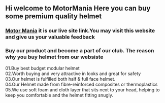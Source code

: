 ## Hi welcome to MotorMania Here you can buy some premium quality helmet 
### [Motor Mania](https://niche-website-assignment-12.web.app/) it is our live site link.You may visit this website and give us your valuable feedback 

### Buy our product and become a part of our club. The reason why you buy helmet from our websiste 
01.Buy best budget modular helmet <br/>
02.Worth buying and very attractive in looks and great for safety <br/>
03.Our helmet is fulfilled both half & full face helmet. <br/>
04.Our Helmet made from fibre-reinforced composites or thermoplastics <br/>
05.We use soft foam and cloth layer that sits next to your head, helping to keep you comfortable and the helmet fitting snugly.
